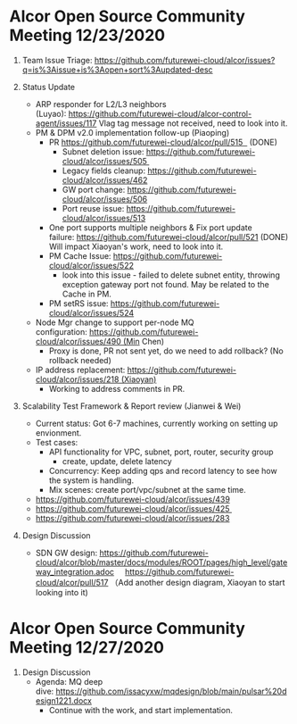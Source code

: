 # Alcor Open Source Community Meeting 12/23/2020

1. Team Issue Triage: https://github.com/futurewei-cloud/alcor/issues?q=is%3Aissue+is%3Aopen+sort%3Aupdated-desc
2. Status Update
    * ARP responder for L2/L3 neighbors (Luyao): https://github.com/futurewei-cloud/alcor-control-agent/issues/117  Vlag tag message not received, need to look into it. 
    * PM & DPM v2.0 implementation follow-up (Piaoping)
        *  PR https://github.com/futurewei-cloud/alcor/pull/515   (DONE)
            *  Subnet deletion issue: https://github.com/futurewei-cloud/alcor/issues/505 
            * Legacy fields cleanup: https://github.com/futurewei-cloud/alcor/issues/462
            * GW port change: https://github.com/futurewei-cloud/alcor/issues/506
            * Port reuse issue: https://github.com/futurewei-cloud/alcor/issues/513
        *  One port supports multiple neighbors & Fix port update failure: https://github.com/futurewei-cloud/alcor/pull/521 (DONE) Will impact Xiaoyan's work, need to look into it. 
        * PM Cache Issue: https://github.com/futurewei-cloud/alcor/issues/522
            * look into this issue -  failed to delete subnet entity, throwing exception gateway port not found. May be related to the Cache in PM. 
        * PM setRS issue: https://github.com/futurewei-cloud/alcor/issues/524
    * Node Mgr change to support per-node MQ configuration: https://github.com/futurewei-cloud/alcor/issues/490 (Min Chen)
        * Proxy is done, PR not sent yet, do we need to add rollback? (No rollback needed)
    * IP address replacement: https://github.com/futurewei-cloud/alcor/issues/218 (Xiaoyan) 
        * Working to address comments in PR.  
3. Scalability Test Framework & Report review (Jianwei & Wei)
    * Current status: Got 6-7 machines, currently working on setting up envionment. 
    * Test cases:
        * API functionality for VPC, subnet, port, router, security group
            * create, update, delete latency
        * Concurrency: Keep adding qps and record latency to see how the system is handling.
        * Mix scenes: create port/vpc/subnet at the same time.
    * https://github.com/futurewei-cloud/alcor/issues/439
    * https://github.com/futurewei-cloud/alcor/issues/425 
    * https://github.com/futurewei-cloud/alcor/issues/283

4. Design Discussion
    * SDN GW design: https://github.com/futurewei-cloud/alcor/blob/master/docs/modules/ROOT/pages/high_level/gateway_integration.adoc
    https://github.com/futurewei-cloud/alcor/pull/517 （Add another design diagram, Xiaoyan to start looking into it) 

# Alcor Open Source Community Meeting 12/27/2020

1. Design Discussion
    * Agenda: MQ deep dive: https://github.com/issacyxw/mqdesign/blob/main/pulsar%20design1221.docx 
        * Continue with the work, and start implementation.

